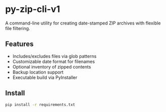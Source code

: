 # py-zip-cli-v1

A command-line utility for creating date-stamped ZIP archives with flexible file filtering.

## Features
- Includes/excludes files via glob patterns
- Customizable date format for filenames
- Optional inventory of zipped contents
- Backup location support
- Executable build via PyInstaller

## Install
```bash
pip install -r requirements.txt
